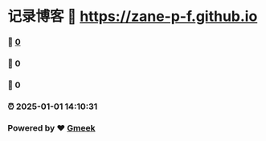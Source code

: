 # 记录博客 :link: https://zane-p-f.github.io 
### :page_facing_up: [0](https://zane-p-f.github.io/tag.html) 
### :speech_balloon: 0 
### :hibiscus: 0 
### :alarm_clock: 2025-01-01 14:10:31 
### Powered by :heart: [Gmeek](https://github.com/Meekdai/Gmeek)
